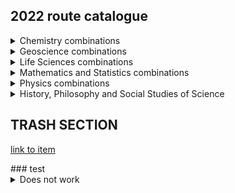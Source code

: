 ## 2022 route catalogue

<details>
    <summary>Chemistry combinations</summary> 
    
    <ul>
        <li><details>
            <summary>Inorganic & Materials Chemistry</summary>
        <ul>
            <li><a href="url"> + Physics </a></li> 
            <li><a href="url"> + History, Philosophy and Social Studies of Science </a></li>
        </ul>
        </details></li>

        <li><details>
            <summary>Physical Chemistry</summary>
         <ul>
            <li><a href="url"> + Astrophysics </a></li>
            <li><a href="url"> + Physics</a></li>
            <li><a href="url"> + Geoscience</a></li>
            <li><a href="url"> + (Maths & Stats)</a></li>
            <li><a href="url"> + History, Philosophy and Social Studies of Science</a></li>          
        </ul>
        </details></li>

        <li><details>
            <summary>Organic Chemistry</summary>
         <ul>
            <li><a href="url"> + Biomedical Sciences </a></li>
            <li><a href="url"> + Genetics, Evolution and Environment </a></li>
            <li><a href="url"> + Molecular and Cell Biology </a></li>
            <li><a href="url"> + Neuroscience and Psychology </a></li>
            <li><a href="url"> + History, Philosophy and Social Studies of Science </a></li>
        </ul>
        </details></li>
    </ul>
</details>

<details>
      <summary>Geoscience combinations</summary>
      <ul>
          <li><a href="url"> + Genetics, Evolution and Environment</a></li>
          <li><a href="url"> + History, Philosophy and Social Studies of Science</a></li> 
          <li><a href="url"> + Physical Chemistry</a></li>
          <li><a href="url"> + Astrophysics</a></li>
          <li><a href="url"> + Physics</a></li>
          <li><a href="url"> + History, Philosophy and Social Studies of Science</a></li>
      </ul>
</details>

<details>
    <summary>Life Sciences combinations</summary>
 
    <ul>
        <li><details>
            <summary>Biomedical Sciences</summary>
        <ul>
            <li><a href="url"> + Organic Chemistry</a></li>
            <li><a href="url"> + Medical Physics</a></li>
            <li><a href="url"> + (Maths & Stats)</a></li>
            <li><a href="url"> + History, Philosophy and Social Studies of Science</a></li>
        </ul>
        </details></li>
        <li><details>
            <summary>Genetics, Evolution and Environment</summary>
        <ul>
            <li><a href="url"> + Organic Chemistry</a></li>
            <li><a href="url"> + Geoscience</a></li>
            <li><a href="url"> + (Maths and Stats)</a></li>
            <li><a href="url"> + History, Philosophy and Social Studies of Science</a></li>
        </ul>
        </details></li>
        <li><details>
            <summary>Molecular and Cell Biology</summary>
        <ul>
            <li><a href="url"> + Astrophysics</a></li>
            <li><a href="url"> + Physics</a></li>
            <li><a href="url"> + Organic Chemistry</a></li>
            <li><a href="url"> + (Maths & Stats)</a></li>
            <li><a href="url"> + History, Philosophy and Social Studies of Science</a></li>
        </ul>
        </details></li>
        <li><details>
            <summary>Neuroscience and Psychology</summary>
        <ul>
            <li><a href="url"> + Organic Chemistry</a></li>
            <li><a href="url"> + Medical Physics</a></li>
            <li><a href="url"> + (Maths & Stats)</a></li>
            <li><a href="url"> + History, Philosophy and Social Studies of Science</a></li>    
        </ul>
        </details></li>
    </ul>
</details>

<details>
  <summary>Mathematics and Statistics combinations</summary>
  <ul>
      <li><a href="url"> + Physical Chemistry</a></li>
      <li><a href="url"> + Biomedical Sciences</a></li>
      <li><a href="url"> + Genetics, Evolution and Environment</a></li>
      <li><a href="url"> + Molecular and Cell Biology</a></li>
      <li><a href="url">  + Neuroscience and Psychology</a></li>
      <li><a href="url"> + Physics</a></li>
      <li><a href="url"> + Astrophysics</a></li>
  </ul>
  NOTE: Maths & Stats can only be pursued as a minor stream - your other stream MUST be your major stream for year 3 (and year 4 if you stay for the MSci).

</details>

<details>
  <summary>Physics combinations</summary>
    
     <ul>
        <li><details>
            <summary>Astrophysics</summary>     
            <ul>
                <li><a href="url"> + Physical Chemistry</a></li>
                <li><a href="url"> + Geoscience</a></li>
                <li><a href="url"> + Molecular and Cell Biology</a></li>
                <li><a href="url"> + History, Philosophy and Social Studies of Science</a></li>
                <li><a href="url"> + (Maths & Stats)</a></li>    
            </ul>   
         </details></li>
         <li><details>
            <summary>Physics</summary>
            <ul>
                <li><a href="url"> + Inorganic and Materials Chemistry</a></li>
                <li><a href="url"> + Physical Chemistry</a></li>
                <li><a href="url"> + Geoscience</a></li>
                <li><a href="url"> + Molecular and Cell Biology</a></li>
                <li><a href="url"> + (Maths & Stats)</a></li>
                <li><a href="url"> + History, Philosophy and Social Studies of Science</a></li>
                <li><a href="url"> + Biomedical Sciences</a></li>
                <li><a href="url"> + Neuroscience and Psychology</a></li>
                <li><a href="url"> + History, Philosophy and Social Studies of Science</a></li>  
            </ul> 
         </details></li>         
         <li><details>
            <summary>Medical Physics</summary>            
            <ul>
            <li><a href="url"> + Biomedical Sciences</a></li>
            <li><a href="url"> + Neuroscience and Psychology</a></li>
            <li><a href="url"> + History, Philosophy and Social Studies of Science </a></li>  
            </ul> 
         </details></li>
    </ul>
</details>
         
<details>
  <summary>History, Philosophy and Social Studies of Science</summary>
  <ul>
      <li><a href="url"> + Inorganic & Materials Chemistry</a></li>
      <li><a href="url"> + Organic Chemistry</a></li>
      <li><a href="url"> + Physical Chemistry</a></li>
      <li><a href="url"> + Geoscience</a></li>
      <li><a href="url"> + Biomedical Sciences</a></li>
      <li><a href="url"> + Genetics, Evolution and Environment</a></li>
      <li><a href="url"> + Molecular and Cell Biology</a></li>
      <li><a href="url"> + Neuroscience and Psychology</a></li>
      <li><a href="url"> + Astrophysics</a></li>
      <li><a href="url"> + Physics</a></li>
      <li><a href="url"> + Medical Physics</a></li>
   </ul>
  
</details>



## TRASH SECTION

[link to item](#CHM)
<div id="CHM"></div>
### test
<details><summary>Does not work</summary>

  Your content here...  
  
  > markup like blockquotes should even work on github!  
  
  more content here...
  
  [hi](https://hello.ca) 

</details>
